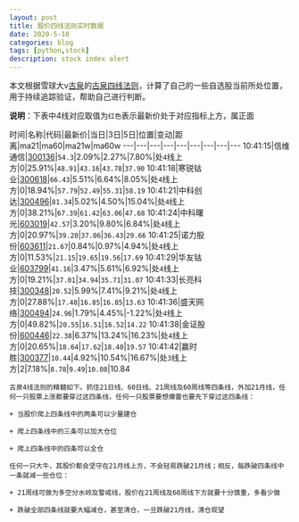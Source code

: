 ```yaml
---
layout: post
title: 股价四线法则实时数据
date: 2020-5-10
categories: blog
tags: [python,stock]
description: stock index alert
---
```



本文根据雪球大v[古泉](https://xueqiu.com/u/7148646888)的[古泉四线法则](https://xueqiu.com/7148646888/130498192)，计算了自己的一些自选股当前所处位置，用于持续追踪验证，帮助自己进行判断。

**说明**：下表中4线对应取值为`红色`表示最新价处于对应指标上方，属正面

时间|名称|代码|最新价|当日|3日|5日|位置|变动|距离|ma21|ma60|ma21w|ma60w
---|---|---|---|---|---|---|---|---
10:41:15|信维通信|[300136](https://xueqiu.com/S/SZ300136)|`54.3`|2.09%|2.27%|7.80%|处`4`线上方|0|25.91%|`48.91`|`43.16`|`43.78`|`37.90`
10:41:18|寒锐钴业|[300618](https://xueqiu.com/S/SZ300618)|`66.43`|5.51%|6.64%|8.05%|处`4`线上方|0|18.94%|`57.79`|`52.49`|`55.31`|`58.19`
10:41:21|中科创达|[300496](https://xueqiu.com/S/SZ300496)|`81.34`|5.02%|4.50%|15.04%|处`4`线上方|0|38.21%|`67.39`|`61.42`|`63.06`|`47.68`
10:41:24|中科曙光|[603019](https://xueqiu.com/S/SH603019)|`42.57`|3.20%|9.80%|6.84%|处`4`线上方|0|20.97%|`39.20`|`37.06`|`36.43`|`29.66`
10:41:25|诺力股份|[603611](https://xueqiu.com/S/SH603611)|`21.67`|0.84%|0.97%|4.94%|处`4`线上方|0|11.53%|`21.15`|`19.65`|`19.56`|`17.69`
10:41:29|华友钴业|[603799](https://xueqiu.com/S/SH603799)|`41.16`|3.47%|5.61%|6.92%|处`4`线上方|0|19.21%|`37.01`|`34.94`|`35.71`|`31.07`
10:41:33|长亮科技|[300348](https://xueqiu.com/S/SZ300348)|`20.52`|5.99%|7.41%|9.21%|处`4`线上方|0|27.88%|`17.48`|`16.85`|`16.85`|`13.63`
10:41:36|盛天网络|[300494](https://xueqiu.com/S/SZ300494)|`24.96`|1.79%|4.45%|-1.22%|处`4`线上方|0|49.82%|`20.55`|`16.51`|`16.52`|`14.22`
10:41:38|金证股份|[600446](https://xueqiu.com/S/SH600446)|`22.38`|6.37%|13.24%|16.23%|处`4`线上方|0|20.65%|`18.64`|`17.62`|`18.40`|`19.57`
10:41:42|赢时胜|[300377](https://xueqiu.com/S/SZ300377)|`10.44`|4.92%|10.54%|16.67%|处`3`线上方|2|7.18%|`8.78`|`9.49`|`10.08`|10.84

```
古泉4线法则的精髓如下。抓住21日线、60日线、21周线及60周线等四条线，外加21月线，任何一只股票上涨都要穿过这四条线，任何一只股票要想爆雷也要先下穿过这四条线：

+ 当股价爬上四条线中的两条可以少量建仓

+ 爬上四条线中的三条可以加大仓位

+ 爬上四条线中的四条可以全仓

任何一只大牛，其股价都会坚守在21月线上方，不会轻易跌破21月线；相反，每跌破四条线中一条就减一些仓位：

+ 21周线可做为多空分水岭及警戒线，股价在21周线及60周线下方就要十分慎重，多看少做

+ 跌破全部四条线就要大幅减仓，甚至清仓，一旦跌破21月线，清仓观望
```
